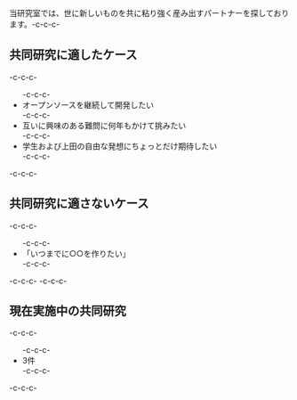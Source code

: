 当研究室では、世に新しいものを共に粘り強く産み出すパートナーを探しております。-c-c-c-<h2>共同研究に適したケース</h2>-c-c-c-<ul>-c-c-c- 	<li>オープンソースを継続して開発したい</li>-c-c-c- 	<li>互いに興味のある難問に何年もかけて挑みたい</li>-c-c-c- 	<li>学生および上田の自由な発想にちょっとだけ期待したい</li>-c-c-c-</ul>-c-c-c-<h2>共同研究に適さないケース</h2>-c-c-c-<ul>-c-c-c- 	<li>「いつまでに○○を作りたい」</li>-c-c-c-</ul>-c-c-c-&nbsp;-c-c-c-<h2>現在実施中の共同研究</h2>-c-c-c-<ul>-c-c-c- 	<li>3件</li>-c-c-c-</ul>-c-c-c-&nbsp;
